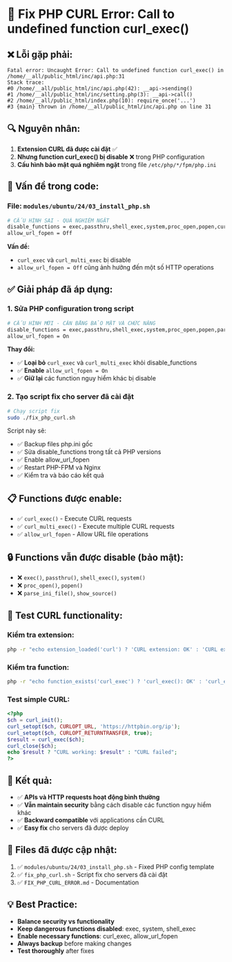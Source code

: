 # 🚨 Fix PHP CURL Error: Call to undefined function curl_exec()

## ❌ Lỗi gặp phải:
```
Fatal error: Uncaught Error: Call to undefined function curl_exec() in /home/__all/public_html/inc/api.php:31
Stack trace:
#0 /home/__all/public_html/inc/api.php(42): __api->sending()
#1 /home/__all/public_html/inc/setting.php(3): __api->call()
#2 /home/__all/public_html/index.php(10): require_once('...')
#3 {main} thrown in /home/__all/public_html/inc/api.php on line 31
```

## 🔍 Nguyên nhân:
1. **Extension CURL đã được cài đặt** ✅
2. **Nhưng function curl_exec() bị disable** ❌ trong PHP configuration
3. **Cấu hình bảo mật quá nghiêm ngặt** trong file `/etc/php/*/fpm/php.ini`

## 🎯 Vấn đề trong code:

### File: `modules/ubuntu/24/03_install_php.sh`
```bash
# CẤU HÌNH SAI - QUÁ NGHIÊM NGẶT
disable_functions = exec,passthru,shell_exec,system,proc_open,popen,curl_exec,curl_multi_exec,parse_ini_file,show_source
allow_url_fopen = Off
```

**Vấn đề:**
- `curl_exec` và `curl_multi_exec` bị disable
- `allow_url_fopen = Off` cũng ảnh hưởng đến một số HTTP operations

## ✅ Giải pháp đã áp dụng:

### 1. **Sửa PHP configuration trong script**
```bash
# CẤU HÌNH MỚI - CÂN BẰNG BẢO MẬT VÀ CHỨC NĂNG
disable_functions = exec,passthru,shell_exec,system,proc_open,popen,parse_ini_file,show_source
allow_url_fopen = On
```

**Thay đổi:**
- ✅ **Loại bỏ** `curl_exec` và `curl_multi_exec` khỏi disable_functions
- ✅ **Enable** `allow_url_fopen = On`
- ✅ **Giữ lại** các function nguy hiểm khác bị disable

### 2. **Tạo script fix cho server đã cài đặt**
```bash
# Chạy script fix
sudo ./fix_php_curl.sh
```

Script này sẽ:
- ✅ Backup files php.ini gốc
- ✅ Sửa disable_functions trong tất cả PHP versions
- ✅ Enable allow_url_fopen
- ✅ Restart PHP-FPM và Nginx
- ✅ Kiểm tra và báo cáo kết quả

## 📋 Functions được enable:
- ✅ `curl_exec()` - Execute CURL requests
- ✅ `curl_multi_exec()` - Execute multiple CURL requests
- ✅ `allow_url_fopen` - Allow URL file operations

## 🔒 Functions vẫn được disable (bảo mật):
- ❌ `exec()`, `passthru()`, `shell_exec()`, `system()`
- ❌ `proc_open()`, `popen()`
- ❌ `parse_ini_file()`, `show_source()`

## 🧪 Test CURL functionality:

### Kiểm tra extension:
```bash
php -r "echo extension_loaded('curl') ? 'CURL extension: OK' : 'CURL extension: MISSING'; echo PHP_EOL;"
```

### Kiểm tra function:
```bash
php -r "echo function_exists('curl_exec') ? 'curl_exec(): OK' : 'curl_exec(): DISABLED'; echo PHP_EOL;"
```

### Test simple CURL:
```php
<?php
$ch = curl_init();
curl_setopt($ch, CURLOPT_URL, 'https://httpbin.org/ip');
curl_setopt($ch, CURLOPT_RETURNTRANSFER, true);
$result = curl_exec($ch);
curl_close($ch);
echo $result ? "CURL working: $result" : "CURL failed";
?>
```

## 🚀 Kết quả:
- ✅ **APIs và HTTP requests hoạt động bình thường**
- ✅ **Vẫn maintain security** bằng cách disable các function nguy hiểm khác
- ✅ **Backward compatible** với applications cần CURL
- ✅ **Easy fix** cho servers đã được deploy

## 🔧 Files đã được cập nhật:
1. ✅ `modules/ubuntu/24/03_install_php.sh` - Fixed PHP config template
2. ✅ `fix_php_curl.sh` - Script fix cho servers đã cài đặt
3. ✅ `FIX_PHP_CURL_ERROR.md` - Documentation

## 💡 Best Practice:
- **Balance security vs functionality**
- **Keep dangerous functions disabled**: exec, system, shell_exec
- **Enable necessary functions**: curl_exec, allow_url_fopen
- **Always backup** before making changes
- **Test thoroughly** after fixes
